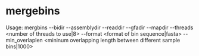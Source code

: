 # mergebins

Usage:
        mergbins --bidir <bin directory> --assemblydir <samplewise assembly directory> --readdir <read fastq directory> --gfadir <gfa directory> --mapdir <mapids directory> --threads <number of threads to use|8> --format <format of bin sequence|fasta> --min_overlaplen <mininum overlapping length between different sample bins|1000>